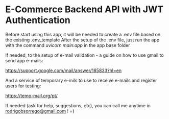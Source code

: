 # E-Commerce Backend API with JWT Authentication

Before start using this app, it will be needed to create a .env file based on the existing .env_template
After the setup of the .env file, just run the app with the command *uvicorn main:app* in the app base folder

If needed, to the setup of e-mail validation - a guide on how to use gmail to send app e-mails:

https://support.google.com/mail/answer/185833?hl=en

And a service of temporary e-mils to use to receive e-mails and register users for testing:

https://temp-mail.org/pt/

If needed (ask for help, suggestions, etc), you can call me anytime in rodrigobsorrego@gmail.com ! =)
